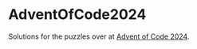 # AdventOfCode2024

Solutions for the puzzles over at [Advent of Code 2024](https://adventofcode.com/2024).
